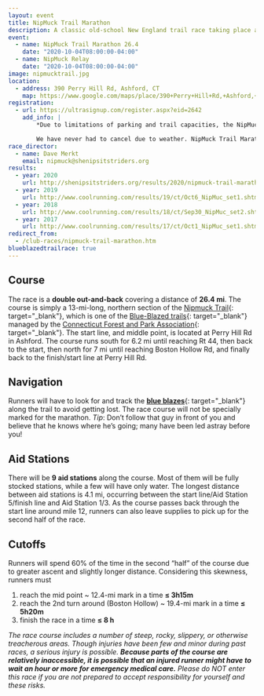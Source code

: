 ```yaml
---
layout: event
title: NipMuck Trail Marathon
description: A classic old-school New England trail race taking place along a northern section of the Nipmuck Trail, consisting of a 26.4 mile 'marathon' and Marathon Relay
event: 
  - name: NipMuck Trail Marathon 26.4
    date: "2020-10-04T08:00:00-04:00"
  - name: NipMuck Relay
    date: "2020-10-04T08:00:00-04:00"
image: nipmucktrail.jpg
location:
  - address: 390 Perry Hill Rd, Ashford, CT
    map: https://www.google.com/maps/place/390+Perry+Hill+Rd,+Ashford,+CT+06278/@41.879564,-72.1964925,17z/data=!3m1!4b1!4m2!3m1!1s0x89e68ee53e2e06d9:0xfb65c2ad57530606?hl=en
registration:
  - url: https://ultrasignup.com/register.aspx?eid=2642
    add_info: |
        *Due to limitations of parking and trail capacities, the NipMuck Trail Marathon is capped at 180 runners. **There is no race-day registration.***

        We have never had to cancel due to weather. NipMuck Trail Marathon and Relay maintain a no-refunds policy, regardless of reason or fault.
race_director:
  - name: Dave Merkt
    email: nipmuck@shenipsitstriders.org
results: 
  - year: 2020
    url: http://shenipsitstriders.org/results/2020/nipmuck-trail-marathon.html
  - year: 2019
    url: http://www.coolrunning.com/results/19/ct/Oct6_NipMuc_set1.shtml
  - year: 2018
    url: http://www.coolrunning.com/results/18/ct/Sep30_NipMuc_set2.shtml
  - year: 2017
    url: http://www.coolrunning.com/results/17/ct/Oct1_NipMuc_set1.shtml
redirect_from:
  - /club-races/nipmuck-trail-marathon.htm
blueblazedtrailrace: true
---
```


## Course

The race is a **double out-and-back** covering a distance of **26.4 mi**. The course is simply a 13-mi-long, northern section of the [Nipmuck Trail](http://en.wikipedia.org/wiki/Nipmuck_Trail){: target="_blank"}, which is one of the [Blue-Blazed trails](http://en.wikipedia.org/wiki/Blue-Blazed_Trails){: target="_blank"} managed by the [Connecticut Forest and Park Association](http://www.ctwoodlands.org/){: target="_blank"}. The start line, and middle point, is located at Perry Hill Rd in Ashford. The course runs south for 6.2 mi until reaching Rt 44, then back to the start, then north for 7 mi until reaching Boston Hollow Rd, and finally back to the finish/start line at Perry Hill Rd.

## Navigation

Runners will have to look for and track the [**blue blazes**](http://en.wikipedia.org/wiki/Blue-Blazed_Trails#Blue_Trail_.22Blazing.22.2C_Signage_and_other_Markers){: target="_blank"} along the trail to avoid getting lost. The race course will not be specially marked for the marathon. *Tip*: Don’t follow that guy in front of you and believe that he knows where he’s going; many have been led astray before you!

## Aid Stations

There will be **9 aid stations** along the course. Most of them will be fully stocked stations, while a few will have only water. The longest distance between aid stations is 4.1 mi, occurring between the start line/Aid Station 5/finish line and Aid Station 1/3. As the course passes back through the start line around mile 12, runners can also leave supplies to pick up for the second half of the race.

## Cutoffs

Runners will spend 60% of the time in the second “half” of the course due to greater ascent and slightly longer distance. Considering this skewness, runners must

1. reach the mid point ~ 12.4-mi mark in a time **≤ 3h15m**
2. reach the 2nd turn around (Boston Hollow) ~ 19.4-mi mark in a time **≤ 5h20m**
3. finish the race in a time **≤ 8 h**

*The race course includes a number of steep, rocky, slippery, or otherwise treacherous areas. Though injuries have been few and minor during past races, a serious injury is possible. **Because parts of the course are relatively inaccessible, it is possible that an injured runner might have to wait an hour or more for emergency medical care.** Please do NOT enter this race if you are not prepared to accept responsibility for yourself and these risks.*
